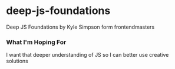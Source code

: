 # deep-js-foundations
Deep JS Foundations by Kyle Simpson form frontendmasters

### What I'm Hoping For

I want that deeper understanding of JS so I can better use creative solutions